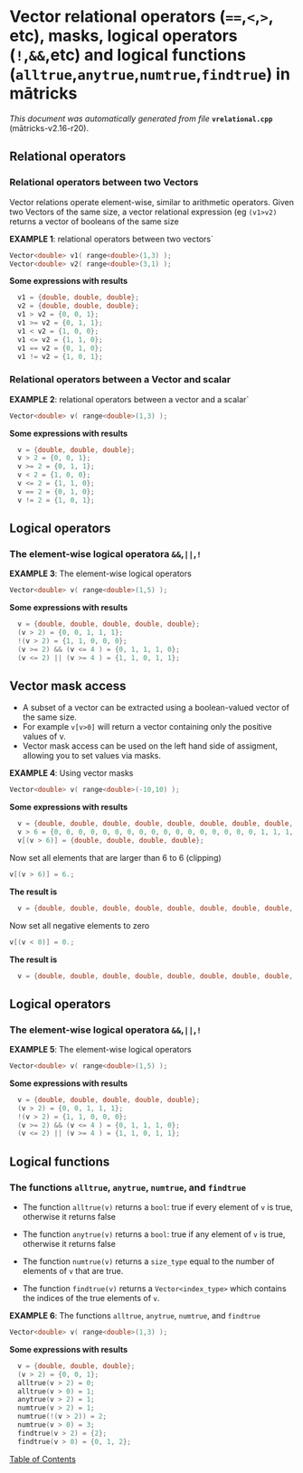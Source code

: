 
# Vector relational operators (`==`,`<`,`>`, etc), masks, logical operators (`!`,`&&`,etc) and logical functions (`alltrue`,`anytrue`,`numtrue`,`findtrue`) in mātricks
_This document was automatically generated from file_ **`vrelational.cpp`** (mātricks-v2.16-r20).

## Relational operators
### Relational operators between two Vectors

Vector relations operate element-wise, similar to arithmetic operators. Given two Vectors of the same size, a vector relational expression (eg `(v1>v2)` returns a vector of booleans of the same size


**EXAMPLE 1**: relational operators between two vectors`
```C++
Vector<double> v1( range<double>(1,3) );
Vector<double> v2( range<double>(3,1) );
```

**Some expressions with results**
```C++
  v1 = {double, double, double}; 
  v2 = {double, double, double}; 
  v1 > v2 = {0, 0, 1}; 
  v1 >= v2 = {0, 1, 1}; 
  v1 < v2 = {1, 0, 0}; 
  v1 <= v2 = {1, 1, 0}; 
  v1 == v2 = {0, 1, 0}; 
  v1 != v2 = {1, 0, 1}; 
```

### Relational operators between a Vector and scalar


**EXAMPLE 2**: relational operators between a vector and a scalar`
```C++
Vector<double> v( range<double>(1,3) );
```

**Some expressions with results**
```C++
  v = {double, double, double}; 
  v > 2 = {0, 0, 1}; 
  v >= 2 = {0, 1, 1}; 
  v < 2 = {1, 0, 0}; 
  v <= 2 = {1, 1, 0}; 
  v == 2 = {0, 1, 0}; 
  v != 2 = {1, 0, 1}; 
```

## Logical operators
### The element-wise logical operatora `&&`,`||`,`!`


**EXAMPLE 3**: The element-wise logical operators
```C++
Vector<double> v( range<double>(1,5) );
```

**Some expressions with results**
```C++
  v = {double, double, double, double, double}; 
  (v > 2) = {0, 0, 1, 1, 1}; 
  !(v > 2) = {1, 1, 0, 0, 0}; 
  (v >= 2) && (v <= 4 ) = {0, 1, 1, 1, 0}; 
  (v <= 2) || (v >= 4 ) = {1, 1, 0, 1, 1}; 
```

## Vector mask access
* A subset of a vector can be extracted using a boolean-valued vector of the same size.
* For example `v[v>0]` will return a vector containing only the positive values of v.
* Vector mask access can be used on the left hand side of assigment, allowing you to set values via masks.


**EXAMPLE 4**: Using vector masks
```C++
Vector<double> v( range<double>(-10,10) );
```

**Some expressions with results**
```C++
  v = {double, double, double, double, double, double, double, double, double, double, double, double, double, double, double, double, double, double, double, double, double}; 
  v > 6 = {0, 0, 0, 0, 0, 0, 0, 0, 0, 0, 0, 0, 0, 0, 0, 0, 0, 1, 1, 1, 1}; 
  v[(v > 6)] = {double, double, double, double}; 
```


Now set all elements that are larger than 6 to 6 (clipping)
```C++
v[(v > 6)] = 6.;
```
**The result is**
```C++
  v = {double, double, double, double, double, double, double, double, double, double, double, double, double, double, double, double, double, double, double, double, double}; 
```


Now set all negative elements to zero
```C++
v[(v < 0)] = 0.;
```
**The result is**
```C++
  v = {double, double, double, double, double, double, double, double, double, double, double, double, double, double, double, double, double, double, double, double, double}; 
```


## Logical operators
### The element-wise logical operatora `&&`,`||`,`!`


**EXAMPLE 5**: The element-wise logical operators
```C++
Vector<double> v( range<double>(1,5) );
```

**Some expressions with results**
```C++
  v = {double, double, double, double, double}; 
  (v > 2) = {0, 0, 1, 1, 1}; 
  !(v > 2) = {1, 1, 0, 0, 0}; 
  (v >= 2) && (v <= 4 ) = {0, 1, 1, 1, 0}; 
  (v <= 2) || (v >= 4 ) = {1, 1, 0, 1, 1}; 
```

## Logical functions
### The functions `alltrue`, `anytrue`, `numtrue`, and `findtrue`

* The function `alltrue(v)` returns a `bool`: true if every element of `v` is true, otherwise it returns false

* The function `anytrue(v)` returns a `bool`: true if any element of `v` is true, otherwise it returns false

* The function `numtrue(v)` returns a `size_type` equal to the number of elements of `v` that are true. 

* The function `findtrue(v)` returns a `Vector<index_type>` which contains the indices of the true elements of `v`. 


**EXAMPLE 6**: The functions `alltrue`, `anytrue`, `numtrue`, and `findtrue`
```C++
Vector<double> v( range<double>(1,3) );
```

**Some expressions with results**
```C++
  v = {double, double, double}; 
  (v > 2) = {0, 0, 1}; 
  alltrue(v > 2) = 0; 
  alltrue(v > 0) = 1; 
  anytrue(v > 2) = 1; 
  numtrue(v > 2) = 1; 
  numtrue(!(v > 2)) = 2; 
  numtrue(v > 0) = 3; 
  findtrue(v > 2) = {2}; 
  findtrue(v > 0) = {0, 1, 2}; 
```


[Table of Contents](README.md)

